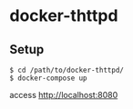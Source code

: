 # docker-thttpd

## Setup

```
$ cd /path/to/docker-thttpd/
$ docker-compose up
```

access [http://localhost:8080](http://localhost:8080)
